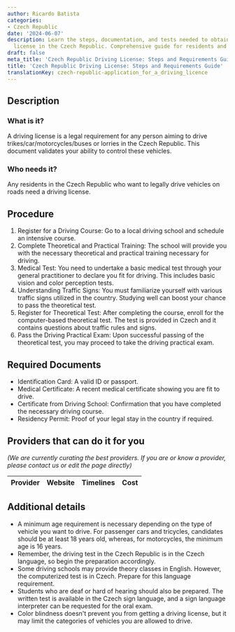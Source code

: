 ```yaml
---
author: Ricardo Batista
categories:
- Czech Republic
date: '2024-06-07'
description: Learn the steps, documentation, and tests needed to obtain a driving
  license in the Czech Republic. Comprehensive guide for residents and expats.
draft: false
meta_title: 'Czech Republic Driving License: Steps and Requirements Guide'
title: 'Czech Republic Driving License: Steps and Requirements Guide'
translationKey: czech-republic-application_for_a_driving_licence
---
```


## Description
### What is it?
A driving license is a legal requirement for any person aiming to drive trikes/car/motorcycles/buses or lorries in the Czech Republic. This document validates your ability to control these vehicles.

### Who needs it?
Any residents in the Czech Republic who want to legally drive vehicles on roads need a driving license.

## Procedure
1. Register for a Driving Course: Go to a local driving school and schedule an intensive course.
2. Complete Theoretical and Practical Training: The school will provide you with the necessary theoretical and practical training necessary for driving.
3. Medical Test: You need to undertake a basic medical test through your general practitioner to declare you fit for driving. This includes basic vision and color perception tests.
4. Understanding Traffic Signs: You must familiarize yourself with various traffic signs utilized in the country. Studying well can boost your chance to pass the theoretical test.
5. Register for Theoretical Test: After completing the course, enroll for the computer-based theoretical test. The test is provided in Czech and it contains questions about traffic rules and signs.
6.  Pass the Driving Practical Exam: Upon successful passing of the theoretical test, you may proceed to take the driving practical exam.

## Required Documents
- Identification Card: A valid ID or passport.
- Medical Certificate: A recent medical certificate showing you are fit to drive.
- Certificate from Driving School: Confirmation that you have completed the necessary driving course.
- Residency Permit: Proof of your legal stay in the country if required.
  
## Providers that can do it for you

_(We are currently curating the best providers. If you are or know a provider, please contact us or edit the page directly)_

| Provider        |     Website     |     Timelines    |       Cost      |
| --------------- | --------------- |  :-------------: | :-------------: |

## Additional details
- A minimum age requirement is necessary depending on the type of vehicle you want to drive. For passenger cars and tricycles, candidates should be at least 18 years old, whereas, for motorcycles, the minimum age is 16 years.
- Remember, the driving test in the Czech Republic is in the Czech language, so begin the preparation accordingly.
- Some driving schools may provide theory classes in English. However, the computerized test is in Czech. Prepare for this language requirement.
- Students who are deaf or hard of hearing should also be prepared. The written test is available in the Czech sign language, and a sign language interpreter can be requested for the oral exam.
- Color blindness doesn't prevent you from getting a driving license, but it may limit the categories of vehicles you are allowed to drive.